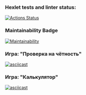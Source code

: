 ### Hexlet tests and linter status:
[![Actions Status](https://github.com/ArtemKaPetrakov/backend-project-lvl1/actions/workflows/hexlet-check.yml/badge.svg)](https://github.com/ArtemKaPetrakov/backend-project-lvl1/actions)

### Maintainability Badge

[![Maintainability](https://api.codeclimate.com/v1/badges/710104e8efe0dfe40b0a/maintainability)](https://codeclimate.com/github/ArtemKaPetrakov/backend-project-lvl1/maintainability)

### Игра: "Проверка на чётность"

[![asciicast](https://asciinema.org/a/pEcMICKXXmBtdMOPwLKknQVW3.svg)](https://asciinema.org/a/pEcMICKXXmBtdMOPwLKknQVW3?t=4)

### Игра: "Калькулятор"

[![asciicast](https://asciinema.org/a/UBUgD28cmMNpYMt8sY9jhRCBG.svg)](https://asciinema.org/a/UBUgD28cmMNpYMt8sY9jhRCBG?t=4)